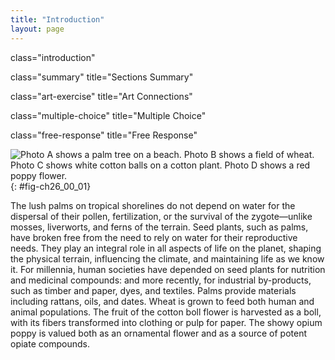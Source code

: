 ```yaml
---
title: "Introduction"
layout: page
---
```



<cnx-pi data-type="cnx.flag.introduction"> class="introduction" </cnx-pi>

<cnx-pi data-type="cnx.eoc">class="summary" title="Sections Summary"</cnx-pi>

<cnx-pi data-type="cnx.eoc">class="art-exercise" title="Art Connections"</cnx-pi>

<cnx-pi data-type="cnx.eoc">class="multiple-choice" title="Multiple Choice"</cnx-pi>

<cnx-pi data-type="cnx.eoc">class="free-response" title="Free Response"</cnx-pi>

 ![Photo A shows a palm tree on a beach. Photo B shows a field of wheat. Photo C shows white cotton balls on a cotton plant. Photo D shows a red poppy flower.](../resources/Figure_26_00_01abcd.jpg "Seed plants dominate the landscape and play an integral role in human societies. (a) Palm trees grow along the shoreline; (b) wheat is a crop grown in most of the world; (c) the flower of the cotton plant produces fibers that are woven into fabric; (d) the potent alkaloids of the beautiful opium poppy have influenced human life both as a medicinal remedy and as a dangerously addictive drug. (credit a: modification of work by Ryan Kozie; credit b: modification of work by Stephen Ausmus; credit c: modification of work by David Nance; credit d: modification of work by Jolly Janner)"){: #fig-ch26_00_01}

The lush palms on tropical shorelines do not depend on water for the dispersal of their pollen, fertilization, or the survival of the zygote—unlike mosses, liverworts, and ferns of the terrain. Seed plants, such as palms, have broken free from the need to rely on water for their reproductive needs. They play an integral role in all aspects of life on the planet, shaping the physical terrain, influencing the climate, and maintaining life as we know it. For millennia, human societies have depended on seed plants for nutrition and medicinal compounds: and more recently, for industrial by-products, such as timber and paper, dyes, and textiles. Palms provide materials including rattans, oils, and dates. Wheat is grown to feed both human and animal populations. The fruit of the cotton boll flower is harvested as a boll, with its fibers transformed into clothing or pulp for paper. The showy opium poppy is valued both as an ornamental flower and as a source of potent opiate compounds.


